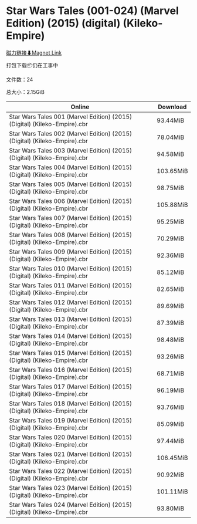 # Star Wars Tales (001-024) (Marvel Edition) (2015) (digital) (Kileko-Empire)

[磁力链接⬇Magnet Link](magnet:?xt=urn:btih:a3403705555f8bddac9edc4d239982c44029abe2&dn=Star%20Wars%20Tales%20%28001-024%29%20%28Marvel%20Edition%29%20%282015%29%20%28digital%29%20%28Kileko-Empire%29)

打包下载📦仍在工事中

文件数：24

总大小：2.15GiB

Online | Download
--- | ---
Star Wars Tales 001 (Marvel Edition) (2015) (Digital) (Kileko-Empire).cbr | 93.44MiB
Star Wars Tales 002 (Marvel Edition) (2015) (Digital) (Kileko-Empire).cbr | 78.04MiB
Star Wars Tales 003 (Marvel Edition) (2015) (Digital) (Kileko-Empire).cbr | 94.58MiB
Star Wars Tales 004 (Marvel Edition) (2015) (Digital) (Kileko-Empire).cbr | 103.65MiB
Star Wars Tales 005 (Marvel Edition) (2015) (Digital) (Kileko-Empire).cbr | 98.75MiB
Star Wars Tales 006 (Marvel Edition) (2015) (Digital) (Kileko-Empire).cbr | 105.88MiB
Star Wars Tales 007 (Marvel Edition) (2015) (Digital) (Kileko-Empire).cbr | 95.25MiB
Star Wars Tales 008 (Marvel Edition) (2015) (Digital) (Kileko-Empire).cbr | 70.29MiB
Star Wars Tales 009 (Marvel Edition) (2015) (Digital) (Kileko-Empire).cbr | 92.36MiB
Star Wars Tales 010 (Marvel Edition) (2015) (Digital) (Kileko-Empire).cbr | 85.12MiB
Star Wars Tales 011 (Marvel Edition) (2015) (Digital) (Kileko-Empire).cbr | 82.65MiB
Star Wars Tales 012 (Marvel Edition) (2015) (Digital) (Kileko-Empire).cbr | 89.69MiB
Star Wars Tales 013 (Marvel Edition) (2015) (Digital) (Kileko-Empire).cbr | 87.39MiB
Star Wars Tales 014 (Marvel Edition) (2015) (Digital) (Kileko-Empire).cbr | 98.48MiB
Star Wars Tales 015 (Marvel Edition) (2015) (Digital) (Kileko-Empire).cbr | 93.26MiB
Star Wars Tales 016 (Marvel Edition) (2015) (Digital) (Kileko-Empire).cbr | 68.71MiB
Star Wars Tales 017 (Marvel Edition) (2015) (Digital) (Kileko-Empire).cbr | 96.19MiB
Star Wars Tales 018 (Marvel Edition) (2015) (Digital) (Kileko-Empire).cbr | 93.76MiB
Star Wars Tales 019 (Marvel Edition) (2015) (Digital) (Kileko-Empire).cbr | 85.09MiB
Star Wars Tales 020 (Marvel Edition) (2015) (Digital) (Kileko-Empire).cbr | 97.44MiB
Star Wars Tales 021 (Marvel Edition) (2015) (Digital) (Kileko-Empire).cbr | 106.45MiB
Star Wars Tales 022 (Marvel Edition) (2015) (Digital) (Kileko-Empire).cbr | 90.92MiB
Star Wars Tales 023 (Marvel Edition) (2015) (Digital) (Kileko-Empire).cbr | 101.11MiB
Star Wars Tales 024 (Marvel Edition) (2015) (Digital) (Kileko-Empire).cbr | 93.80MiB